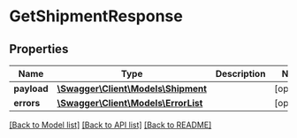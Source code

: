 # GetShipmentResponse

## Properties

Name | Type | Description | Notes
------------ | ------------- | ------------- | -------------
**payload** | [**\Swagger\Client\Models\Shipment**](Shipment.md) |  | [optional]
**errors** | [**\Swagger\Client\Models\ErrorList**](ErrorList.md) |  | [optional]

[[Back to Model list]](../../README.md#documentation-for-models) [[Back to API list]](../../README.md#documentation-for-api-endpoints) [[Back to README]](../../README.md)

